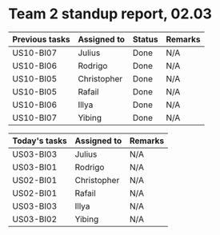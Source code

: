 # Team 2 standup report, 02.03

| Previous tasks | Assigned to | Status | Remarks |
| - | - | - | - |
| US10-BI07 | Julius | Done | N/A |
| US10-BI06 | Rodrigo | Done | N/A |
| US10-BI05 | Christopher | Done | N/A |
| US10-BI05 | Rafail | Done | N/A |
| US10-BI06 | Illya | Done | N/A |
| US10-BI07 | Yibing | Done | N/A |

| Today's tasks | Assigned to | Remarks |
| - | - | - |
| US03-BI03 | Julius | N/A |
| US03-BI01 | Rodrigo | N/A |
| US02-BI01 | Christopher | N/A |
| US02-BI01 | Rafail | N/A |
| US03-BI03 | Illya | N/A |
| US03-BI02 | Yibing | N/A |
